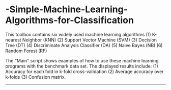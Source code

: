 # -Simple-Machine-Learning-Algorithms-for-Classification
This toolbox contains six widely used machine learning algorithms (1) K-nearest Neighbor (KNN) (2) Support Vector Machine (SVM) (3) Decision Tree (DT) (4) Discriminate Analysis Classifier (DA) (5) Naive Bayes (NB) (6) Random Forest (RF)  

The "Main" script shows examples of how to use these machine learning programs with the benchmark data set.  The displayed results include: (1) Accuracy for each fold in k-fold cross-validation (2) Average accuracy over k-folds (3) Confusion matrix. 

********************************************************************************************************************************** 
